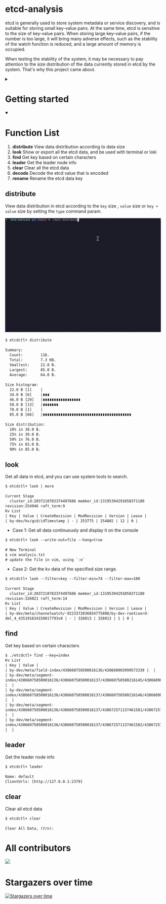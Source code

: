 # etcd-analysis
etcd is generally used to store system metadata or service discovery, and is suitable for storing small key-value pairs. At the same time, etcd is sensitive to the size of key-value pairs. When storing large key-value pairs, if the number is too large, it will bring many adverse effects, such as the stability of the watch function is reduced, and a large amount of memory is occupied.

When testing the stability of the system, it may be necessary to pay attention to the size distribution of the data currently stored in etcd by the system. That's why this project came about.

<details>
<summary><h1>Getting started</h1></summary>

## Getting the source code
Clone this code repository
```shell
$ git clone https://github.com/SimFG/etcd-analysis.git
```
## Build
Compile code into executable
```shell
$ go build -o etcdctl+
```
## Usage
Get help with functions
```shell
$ etcdctl+ distribute -h
```
## Auto complete config
Download the [etcdctl+.ts](ts/etcdctl+.ts), and [config it](https://simfg.github.io/fig). You can also use the [etcdctl.ts](https://simfg.github.io/etcdctl.ts) config the `etcdctl` command.
</details>

<details open>
<summary><h1>Function List</h1></summary>


1. **distribute** View data distribution according to data size
2. **look** Show or export all the etcd data, and be used with terminal or loki
3. **find** Get key based on certain characters
4. **leader** Get the leader node info
5. **clear** Clear all the etcd data
6. **decode** Decode the etcd value that is encoded 
7. **rename** Rename the etcd data key

## distribute
View data distribution in etcd according to the `key` size , `value` size or `key + value` size by setting the `type` command param.

![distribute.gif](pic/20230225-150850.gif)

```shell
$ etcdctl+ distribute

Summary:
  Count:        116.
  Total:        7.3 KB.
  Smallest:     22.0 B.
  Largest:      85.0 B.
  Average:      64.0 B.

Size histogram:
  22.0 B [1]    |
  34.0 B [6]    |∎∎∎
  46.0 B [29]   |∎∎∎∎∎∎∎∎∎∎∎∎∎∎∎∎∎
  58.0 B [13]   |∎∎∎∎∎∎∎
  70.0 B [1]    |
  85.0 B [66]   |∎∎∎∎∎∎∎∎∎∎∎∎∎∎∎∎∎∎∎∎∎∎∎∎∎∎∎∎∎∎∎∎∎∎∎∎∎∎∎∎

Size distribution:
  10% in 38.0 B.
  25% in 39.0 B.
  50% in 76.0 B.
  75% in 83.0 B.
  90% in 85.0 B.
```

## look
Get all data in etcd, and you can use system tools to search.
```shell
$ etcdctl+ look | more

Current Stage
  cluster_id:2037210783374497686 member_id:13195394291058371180 revision:254946 raft_term:9 
Kv List
| Key | Value | CreateRevision | ModRevision | Version | Lease |
| by-dev/kv/gid/idTimestamp | - | 253775 | 254802 | 12 | 0 |
```
- Case 1:  Get all data continuously and display it on the console
```shell
$ etcdctl+ look --write-out=file --hang=true

# New Terminal
$ vim analysis.txt
# update the file in vim, using `:e`
```
- Case 2:  Get the kv data of the specified size range.
```shell
$ etcdctl+ look --filter=key --filter-min=74 --filter-max=100

Current Stage
  cluster_id:2037210783374497686 member_id:13195394291058371180 revision:326021 raft_term:14 
Kv List
| Key | Value | CreateRevision | ModRevision | Version | Lease |
| by-dev/meta/channelwatch/-9223372036854775808/by-dev-rootcoord-dml_4_435191634150817793v0 | - | 326013 | 326013 | 1 | 0 |
```

## find
Get key based on certain characters
```shell
$ ./etcdctl+ find --key=index
Kv List
| Key | Value |
| by-dev/meta/field-index/438660758500016136/438660903999573339 |  |
| by-dev/meta/segment-index/438660758500016136/438660758500016137/438660758500216145/438660903999573340 |  |
| by-dev/meta/segment-index/438660758500016136/438660758500016137/438660758500216146/438660903999573341 |  |
| by-dev/meta/segment-index/438660758500016136/438660758500016137/438672571137461581/438672571137461597 |  |
| by-dev/meta/segment-index/438660758500016136/438660758500016137/438672571137461582/438672571137461598 |  |
```

## leader
Get the leader node info
```shell
$ etcdctl+ leader

Name: default
ClientUrls: [http://127.0.0.1:2379]
```

## clear
Clear all etcd data
```shell
$ etcdctl+ clear

Clear All Data, (Y/n):
```

</details>

# All contributors

<a href="https://github.com/SimFG/etcd-analysis/graphs/contributors">
  <img src="https://contrib.rocks/image?repo=SimFG/etcd-analysis" />
</a>

# Stargazers over time

[![Stargazers over time](https://starchart.cc/SimFG/etcd-analysis.svg)](https://starchart.cc/SimFG/etcd-analysis)
